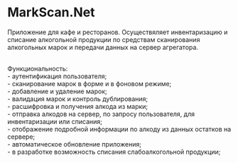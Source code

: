 # MarkScan.Net

Приложение для кафе и ресторанов. Осуществяляет инвентаризацию и списание алкогольной продукции по средствам сканирования алкогольных марок 
и передачи данных на сервер агрегатора.

<br>Функциональность:
    <br>- аутентификация пользователя;
    <br>- сканирование марок в форме и в фоновом режиме;
    <br>- добавление и удаление марок;
    <br>- валидация марок и контроль дублирования;
    <br>- расшифровка и получения алкода из марки;
    <br>- отправка алкодов на сервер, по запросу пользователя, для инвентаризации или списания;
    <br>- отображение подробной информации по алкоду из данных остатков на сервере;
    <br>- автоматическое обновление приложения;
    <br>- в разработке возможность списания слабоалкогольной продукции;
